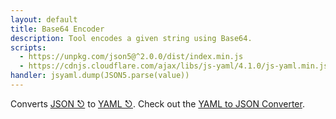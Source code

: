 ```yaml
---
layout: default
title: Base64 Encoder
description: Tool encodes a given string using Base64.
scripts:
  - https://unpkg.com/json5@^2.0.0/dist/index.min.js
  - https://cdnjs.cloudflare.com/ajax/libs/js-yaml/4.1.0/js-yaml.min.js
handler: jsyaml.dump(JSON5.parse(value))
---
```


Converts [JSON ⎋](https://www.json.org/json-en.html) to [YAML ⎋](https://yaml.org/).
  Check out the [YAML to JSON Converter](yaml-to-json).
